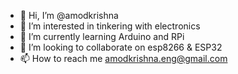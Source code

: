 - 👋 Hi, I’m @amodkrishna
- 👀 I’m interested in tinkering with electronics
- 🌱 I’m currently learning Arduino and RPi
- 💞️ I’m looking to collaborate on esp8266 & ESP32
- 📫 How to reach me amodkrishna.eng@gmail.com

<!---
amodkrish/amodkrish is a ✨ special ✨ repository because its `README.md` (this file) appears on your GitHub profile.
You can click the Preview link to take a look at your changes.
--->
